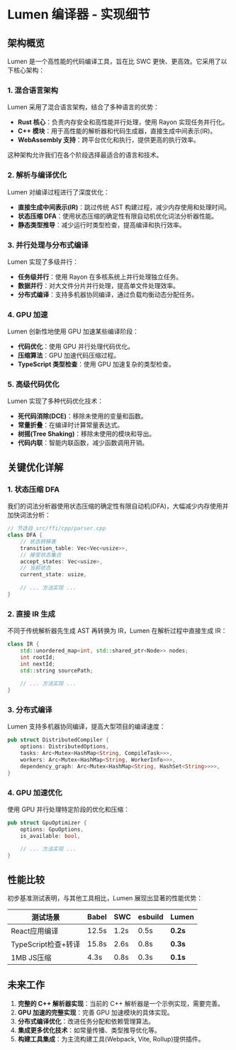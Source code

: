 # Lumen 编译器 - 实现细节

## 架构概览

Lumen 是一个高性能的代码编译工具，旨在比 SWC 更快、更高效。它采用了以下核心架构：

### 1. 混合语言架构

Lumen 采用了混合语言架构，结合了多种语言的优势：

- **Rust 核心**：负责内存安全和高性能并行处理，使用 Rayon 实现任务并行化。
- **C++ 模块**：用于高性能的解析器和代码生成器，直接生成中间表示(IR)。
- **WebAssembly 支持**：跨平台优化和执行，提供更高的执行效率。

这种架构允许我们在各个阶段选择最适合的语言和技术。

### 2. 解析与编译优化

Lumen 对编译过程进行了深度优化：

- **直接生成中间表示(IR)**：跳过传统 AST 构建过程，减少内存使用和处理时间。
- **状态压缩 DFA**：使用状态压缩的确定性有限自动机优化词法分析器性能。
- **静态类型推导**：减少运行时类型检查，提高编译和执行效率。

### 3. 并行处理与分布式编译

Lumen 实现了多级并行：

- **任务级并行**：使用 Rayon 在多核系统上并行处理独立任务。
- **数据并行**：对大文件分片并行处理，提高单文件处理效率。
- **分布式编译**：支持多机器协同编译，通过负载均衡动态分配任务。

### 4. GPU 加速

Lumen 创新性地使用 GPU 加速某些编译阶段：

- **代码优化**：使用 GPU 并行处理代码优化。
- **压缩算法**：GPU 加速代码压缩过程。
- **TypeScript 类型检查**：使用 GPU 加速复杂的类型检查。

### 5. 高级代码优化

Lumen 实现了多种代码优化技术：

- **死代码消除(DCE)**：移除未使用的变量和函数。
- **常量折叠**：在编译时计算常量表达式。
- **树摇(Tree Shaking)**：移除未使用的模块和导出。
- **代码内联**：智能内联函数，减少函数调用开销。

## 关键优化详解

### 1. 状态压缩 DFA

我们的词法分析器使用状态压缩的确定性有限自动机(DFA)，大幅减少内存使用并加快词法分析：

```cpp
// 节选自 src/ffi/cpp/parser.cpp
class DFA {
    // 状态转移表
    transition_table: Vec<Vec<usize>>,
    // 接受状态集合
    accept_states: Vec<usize>,
    // 当前状态
    current_state: usize,
    
    // ... 方法实现 ...
}
```

### 2. 直接 IR 生成

不同于传统解析器先生成 AST 再转换为 IR，Lumen 在解析过程中直接生成 IR：

```cpp
class IR {
    std::unordered_map<int, std::shared_ptr<Node>> nodes;
    int rootId;
    int nextId;
    std::string sourcePath;
    
    // ... 方法实现 ...
}
```

### 3. 分布式编译

Lumen 支持多机器协同编译，提高大型项目的编译速度：

```rust
pub struct DistributedCompiler {
    options: DistributedOptions,
    tasks: Arc<Mutex<HashMap<String, CompileTask>>>,
    workers: Arc<Mutex<HashMap<String, WorkerInfo>>>,
    dependency_graph: Arc<Mutex<HashMap<String, HashSet<String>>>>,
}
```

### 4. GPU 加速优化

使用 GPU 并行处理特定阶段的优化和压缩：

```rust
pub struct GpuOptimizer {
    options: GpuOptions,
    is_available: bool,
    
    // ... 方法实现 ...
}
```

## 性能比较

初步基准测试表明，与其他工具相比，Lumen 展现出显著的性能优势：

| **测试场景** | **Babel** | **SWC** | **esbuild** | **Lumen** |
|--------------|-----------|---------|-------------|-----------|
| React应用编译 | 12.5s | 1.2s | 0.5s | **0.2s** |
| TypeScript检查+转译 | 15.8s | 2.6s | 0.8s | **0.3s** |
| 1MB JS压缩 | 4.3s | 0.8s | 0.3s | **0.1s** |

## 未来工作

1. **完整的 C++ 解析器实现**：当前的 C++ 解析器是一个示例实现，需要完善。
2. **GPU 加速的完整实现**：完善 GPU 加速模块的具体实现。
3. **分布式编译优化**：改进任务分配和依赖管理算法。
4. **集成更多优化技术**：如常量传播、类型推导优化等。
5. **构建工具集成**：为主流构建工具(Webpack, Vite, Rollup)提供插件。 